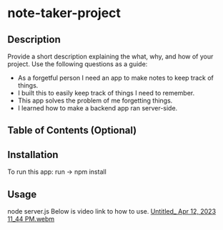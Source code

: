 # note-taker-project

## Description

Provide a short description explaining the what, why, and how of your project. Use the following questions as a guide:

- As a forgetful person I need an app to make notes to keep track of things.
- I built this to easily keep track of things I need to remember.
- This app solves the problem of me forgetting things.
- I learned how to make a backend app ran server-side.

## Table of Contents (Optional)

## Installation

To run this app:
run -> npm install

## Usage
node server.js
Below is video link to how to use.
[Untitled_ Apr 12, 2023 11_44 PM.webm](https://user-images.githubusercontent.com/122936654/231676624-0f5fc9ff-824f-42b6-aea0-110de6710f56.webm)
